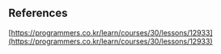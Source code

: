 ## References
[https://programmers.co.kr/learn/courses/30/lessons/12933](https://programmers.co.kr/learn/courses/30/lessons/12933)